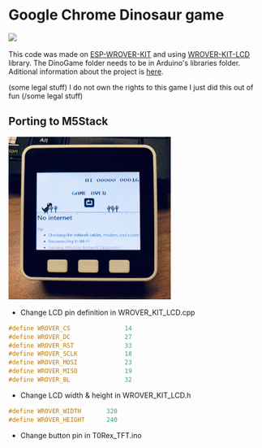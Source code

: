 # Google Chrome Dinosaur game
![](https://hackster.imgix.net/uploads/attachments/932614/img_6526_xoznxu7H5F.JPG?auto=compress%2Cformat&w=740&h=555&fit=max)

This code was made on [ESP-WROVER-KIT](https://docs.espressif.com/projects/esp-idf/en/latest/hw-reference/get-started-wrover-kit.html) and using [WROVER-KIT-LCD](https://github.com/espressif/WROVER_KIT_LCD) library.
The DinoGame folder needs to be in Arduino's libraries folder.
Aditional information about the project is [here](https://www.hackster.io/brzi/google-chrome-dinosaur-game-on-3-4-tft-c8ad88).

(some legal stuff) I do not own the rights to this game I just did this out of fun (/some legal stuff)

## Porting to M5Stack
 <img src="./Dinosaur_M5stack.jpg" width="320" height="320">

- Change LCD pin definition in WROVER_KIT_LCD.cpp
~~~cpp
#define WROVER_CS               14
#define WROVER_DC               27
#define WROVER_RST              33
#define WROVER_SCLK             18
#define WROVER_MOSI             23
#define WROVER_MISO             19
#define WROVER_BL               32
~~~
- Change LCD width & height in WROVER_KIT_LCD.h
~~~cpp
#define WROVER_WIDTH       320
#define WROVER_HEIGHT      240
~~~
- Change button pin in T0Rex_TFT.ino
